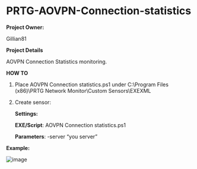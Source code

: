 # PRTG-AOVPN-Connection-statistics


**Project Owner:**

Gillian81

**Project Details**

AOVPN Connection Statistics monitoring.

**HOW TO**

1.	Place AOVPN Connection statistics.ps1 under C:\Program Files (x86)\PRTG Network Monitor\Custom Sensors\EXEXML
2.	Create sensor:

    **Settings:**
    
    **EXE/Script**: AOVPN Connection statistics.ps1

    **Parameters**: -server “you server”

**Example:**
 
![image](https://user-images.githubusercontent.com/94466999/142185426-8400198c-3ec2-40e8-9504-dea884b911bc.png)

